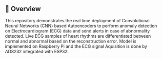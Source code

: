 ## 📌 Overview
This repository demonstrates the real time deployment of Convolutional Neural Networks (CNN) based Autoencoders to perform anomaly detection on Electrocardiogram (ECG) data and send alerts in case of abnormality detected. Live ECG samples of heart rhythms are differentiated between normal and abnormal based on the reconstruction error. Model is implemented on Raspberry Pi and the ECG signal Aquisition is done by AD8232 integrated with ESP32.
